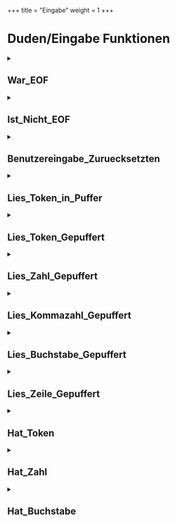 +++
title = "Eingabe"
weight = 1
+++
# Duden/Eingabe Funktionen
<details>
<summary><h2>War_EOF</h2></summary>
<ul>
<pre>
Gibt wahr zurück wenn ein EOF Zeichen gelesen wurde.
</pre>
</li>
	<li>Rückgabe Typ: <code>Boolean</code></li>
</ul>

<h3>Aliase</h3>
<ol>
	<li><code>&#34;die Benutzereingabe zu Ende gewesen ist&#34;</code></li>
</ol>

<h3>Implementation</h3>
<pre class="language-ddp" tabindex="0">
<code class="language-ddp">
Gib war_eof zurück.

</code>
</pre>
</details>

<details>
<summary><h2>Ist_Nicht_EOF</h2></summary>
<ul>
<pre>
Gibt wahr zurück wenn noch kein EOF Zeichen gelesen wurde.
</pre>
</li>
	<li>Rückgabe Typ: <code>Boolean</code></li>
</ul>

<h3>Aliase</h3>
<ol>
	<li><code>&#34;die Benutzereingabe nicht vorbei ist&#34;</code></li>
</ol>

<h3>Implementation</h3>
<pre class="language-ddp" tabindex="0">
<code class="language-ddp">
Gib nicht war_eof zurück.

</code>
</pre>
</details>

<details>
<summary><h2>Benutzereingabe_Zuruecksetzten</h2></summary>
<ul>
<pre>
Setzt die interne war_eof variable auf falsch.
</pre>
</li>
	<li>Rückgabe Typ: <code>nichts</code></li>
</ul>

<h3>Aliase</h3>
<ol>
	<li><code>&#34;setzte die Benutzereingabe zurück&#34;</code></li>
	<li><code>&#34;Setzte die Benutzereingabe zurück&#34;</code></li>
</ol>

<h3>Implementation</h3>
<pre class="language-ddp" tabindex="0">
<code class="language-ddp">
war_eof ist falsch.

</code>
</pre>
</details>

<details>
<summary><h2>Lies_Token_in_Puffer</h2></summary>
<ul>
<pre>
Liest eine einzelne Eingabe in Eingabe_Puffer.

Dabei werden vorrangehende Leerzeichen ignoriert
und ein einzelnes darrauffolgendes Leerzeichen in
Gepufferter_Buchstabe gespeichert
</pre>
</li>
	<li>Rückgabe Typ: <code>Text</code></li>
</ul>

<h3>Aliase</h3>
<ol>
	<li><code>&#34;die nächste Eingabe&#34;</code></li>
	<li><code>&#34;die naechste Eingabe&#34;</code></li>
</ol>

<h3>Implementation</h3>
<pre class="language-ddp" tabindex="0">
<code class="language-ddp">
[vorangehende Leerstellen überspringen]
Speichere das nächste Zeichen aus der Standardeingabe in Gepufferter_Buchstabe.
Solange Gepufferter_Buchstabe ein Leerzeichen ist oder Gepufferter_Buchstabe ein Kontrollzeichen ist, mache:
	Wenn die Benutzereingabe zu Ende gewesen ist, gib "" zurück.
	Speichere das nächste Zeichen aus der Standardeingabe in Gepufferter_Buchstabe.

[Text bis Leerstelle Lesen]
Der Text token ist "".
Solange nicht (Gepufferter_Buchstabe ein Leerzeichen ist oder Gepufferter_Buchstabe ein Kontrollzeichen ist), mache:
	Speichere token verkettet mit Gepufferter_Buchstabe in token.
	Speichere das nächste Zeichen aus der Standardeingabe in Gepufferter_Buchstabe.

Gib token zurück.

</code>
</pre>
</details>

<details>
<summary><h2>Lies_Token_Gepuffert</h2></summary>
<ul>
<pre>
Wenn Eingabe_Puffer eine Eingabe enthält
wird diese zurückgegeben und Eingabe_Puffer geleert.
Ansonsten wird die nächste Eingabe direkt zurückgegeben.
</pre>
</li>
	<li>Rückgabe Typ: <code>Text</code></li>
</ul>

<h3>Aliase</h3>
<ol>
	<li><code>&#34;der nächste Text&#34;</code></li>
	<li><code>&#34;den nächsten Text&#34;</code></li>
	<li><code>&#34;der naechste Text&#34;</code></li>
	<li><code>&#34;den naechsten Text&#34;</code></li>
</ol>

<h3>Implementation</h3>
<pre class="language-ddp" tabindex="0">
<code class="language-ddp">
Wenn die Länge von Eingabe_Puffer größer als 0 ist, dann:
	Der Text Rückgabe ist Eingabe_Puffer.
	Eingabe_Puffer ist "".
	Gib Rückgabe zurück.

Wenn die Benutzereingabe nicht vorbei ist, gib die nächste Eingabe zurück.
Gib "" zurück.

</code>
</pre>
</details>

<details>
<summary><h2>Lies_Zahl_Gepuffert</h2></summary>
<ul>
<pre>
Lies_Token_Gepuffert als Zahl.

Vorher sollte Hat_Zahl überprüft werden.
</pre>
</li>
	<li>Rückgabe Typ: <code>Zahl</code></li>
</ul>

<h3>Aliase</h3>
<ol>
	<li><code>&#34;die nächste Zahl&#34;</code></li>
	<li><code>&#34;die naechste Zahl&#34;</code></li>
</ol>

<h3>Implementation</h3>
<pre class="language-ddp" tabindex="0">
<code class="language-ddp">
Gib den nächsten Text als Zahl zurück.

</code>
</pre>
</details>

<details>
<summary><h2>Lies_Kommazahl_Gepuffert</h2></summary>
<ul>
<pre>
Lies_Token_Gepuffert als Kommazahl.

Vorher sollte Hat_Zahl überprüft werden.
</pre>
</li>
	<li>Rückgabe Typ: <code>Kommazahl</code></li>
</ul>

<h3>Aliase</h3>
<ol>
	<li><code>&#34;die nächste Kommazahl&#34;</code></li>
	<li><code>&#34;die naechste Kommazahl&#34;</code></li>
</ol>

<h3>Implementation</h3>
<pre class="language-ddp" tabindex="0">
<code class="language-ddp">
Gib den nächsten Text als Kommazahl zurück.

</code>
</pre>
</details>

<details>
<summary><h2>Lies_Buchstabe_Gepuffert</h2></summary>
<ul>
<pre>
Wenn Eingabe_Puffer eine Eingabe enthält wird
der erste Buchstabe davon zurückgegeben und Eingabe_Puffer
entsprechend angepasst.

Wenn Gepufferter_Buchstabe einen Buchstaben enthält wird dieser
zurückgeben und Gepufferter_Buchstabe auf 0 gesetzt.

Ansonsten wird das nächste Zeichen direkt gelesen.
</pre>
</li>
	<li>Rückgabe Typ: <code>Buchstabe</code></li>
</ul>

<h3>Aliase</h3>
<ol>
	<li><code>&#34;der nächste Buchstabe&#34;</code></li>
	<li><code>&#34;der naechste Buchstabe&#34;</code></li>
	<li><code>&#34;den nächsten Buchstaben&#34;</code></li>
	<li><code>&#34;den naechsten Buchstaben&#34;</code></li>
</ol>

<h3>Implementation</h3>
<pre class="language-ddp" tabindex="0">
<code class="language-ddp">
Wenn die Länge von Eingabe_Puffer ungleich 0 ist, dann:
	Der Buchstabe Rückgabe ist Eingabe_Puffer an der Stelle 1.
	Speichere Eingabe_Puffer von 2 bis (die Länge von Eingabe_Puffer) in Eingabe_Puffer.
	Gib Rückgabe zurück.

Wenn Gepufferter_Buchstabe als Zahl ungleich 0 ist, dann:
	Der Buchstabe Rückgabe ist Gepufferter_Buchstabe.
	Speichere 0 als Buchstabe in Gepufferter_Buchstabe.
	Gib Rückgabe zurück.

Gib das nächste Zeichen aus der Standardeingabe zurück.

</code>
</pre>
</details>

<details>
<summary><h2>Lies_Zeile_Gepuffert</h2></summary>
<ul>
<pre>
Ignoriert vorrangehende Leerzeichen und gibt
dann die ganze Zeile bis zu, aber ohne '\n' oder EOF zurück.

'\n' bzw. EOF wird dabei nicht nicht in einen Puffer gelegt
sondern verworfen.
</pre>
</li>
	<li>Rückgabe Typ: <code>Text</code></li>
</ul>

<h3>Aliase</h3>
<ol>
	<li><code>&#34;die nächste Zeile&#34;</code></li>
	<li><code>&#34;die naechste Zeile&#34;</code></li>
</ol>

<h3>Implementation</h3>
<pre class="language-ddp" tabindex="0">
<code class="language-ddp">
Der Text zeile ist "".
Wenn die Länge von Eingabe_Puffer ungleich 0 ist, dann:
	Füge Eingabe_Puffer an zeile an.
	Eingabe_Puffer ist "".
	Wenn Gepufferter_Buchstabe als Zahl ungleich 0 ist, Füge Gepufferter_Buchstabe an zeile an.
	Speichere das nächste Zeichen aus der Standardeingabe in Gepufferter_Buchstabe.
Sonst:
	Solange Gepufferter_Buchstabe ungleich '\n' ist und (Gepufferter_Buchstabe ein Leerzeichen ist oder Gepufferter_Buchstabe ein Kontrollzeichen ist), mache:
		Wenn die Benutzereingabe zu Ende gewesen ist, gib "" zurück.
		Speichere das nächste Zeichen aus der Standardeingabe in Gepufferter_Buchstabe.

Solange Gepufferter_Buchstabe ungleich '\n' ist und die Benutzereingabe nicht vorbei ist, mache:
	Speichere zeile verkettet mit Gepufferter_Buchstabe in zeile.
	Speichere das nächste Zeichen aus der Standardeingabe in Gepufferter_Buchstabe.

Speichere 0 als Buchstabe in Gepufferter_Buchstabe.
Gib zeile zurück.

</code>
</pre>
</details>

<details>
<summary><h2>Hat_Token</h2></summary>
<ul>
<pre>
Gibt an ob etwas mit einer der obigen Funktionen
gelesen werden kann.
</pre>
</li>
	<li>Rückgabe Typ: <code>Boolean</code></li>
</ul>

<h3>Aliase</h3>
<ol>
	<li><code>&#34;eine Eingabe vorhanden ist&#34;</code></li>
</ol>

<h3>Implementation</h3>
<pre class="language-ddp" tabindex="0">
<code class="language-ddp">
Wenn die Länge von Eingabe_Puffer größer als 0 ist, gib wahr zurück.
Wenn die Benutzereingabe zu Ende gewesen ist, gib falsch zurück.
Speichere den nächsten Text in Eingabe_Puffer.
Gib [wahr wenn] die Länge von Eingabe_Puffer größer als 0 ist zurück.

</code>
</pre>
</details>

<details>
<summary><h2>Hat_Zahl</h2></summary>
<ul>
<pre>
Gibt an ob die nächste Eingabe (direkt oder im Puffer)
zu einer Zahl umgewandelt werden kann.
</pre>
</li>
	<li>Rückgabe Typ: <code>Boolean</code></li>
</ul>

<h3>Aliase</h3>
<ol>
	<li><code>&#34;die nächste Eingabe eine Zahl ist&#34;</code></li>
	<li><code>&#34;die naechste Eingabe eine Zahl ist&#34;</code></li>
</ol>

<h3>Implementation</h3>
<pre class="language-ddp" tabindex="0">
<code class="language-ddp">
Gib eine Eingabe vorhanden ist und Eingabe_Puffer eine Zahl ist zurück.

</code>
</pre>
</details>

<details>
<summary><h2>Hat_Buchstabe</h2></summary>
<ul>
<pre>
Gibt an ob ein Buchstabe (direkt oder aus dem Puffer)
gelesen werden kann.
</pre>
</li>
	<li>Rückgabe Typ: <code>Boolean</code></li>
</ul>

<h3>Aliase</h3>
<ol>
	<li><code>&#34;ein Buchstabe vorhanden ist&#34;</code></li>
</ol>

<h3>Implementation</h3>
<pre class="language-ddp" tabindex="0">
<code class="language-ddp">
Gib nicht war_eof oder die Länge von Eingabe_Puffer ungleich 0 ist oder Gepufferter_Buchstabe als Zahl ungleich 0 ist zurück.

</code>
</pre>
</details>



